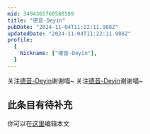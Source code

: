 ```yaml
---
mid: 3494365760588589
title: "德音-Deyin"
pubDate: "2024-11-04T11:22:11.988Z"
updatedDate: "2024-11-04T11:22:11.988Z"
profile:
  {
    Nickname: ["德音-Deyin"],
  }
---
```


关注[德音-Deyin](https://space.bilibili.com/3494365760588589)谢谢喵~ 关注[德音-Deyin](https://space.bilibili.com/3494365760588589)谢谢喵~

## 此条目有待补充
你可以在[这里](https://github.com/Yuhanawa/VTuber.ICU-Content/edit/master/v/德音-Deyin/index.md)编辑本文
